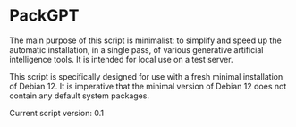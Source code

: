 # PackGPT

The main purpose of this script is minimalist: to simplify and speed up the automatic installation, in a single pass, of various generative artificial intelligence tools. It is intended for local use on a test server.

This script is specifically designed for use with a fresh minimal installation of Debian 12. It is imperative that the minimal version of Debian 12 does not contain any default system packages.

Current script version: 0.1
